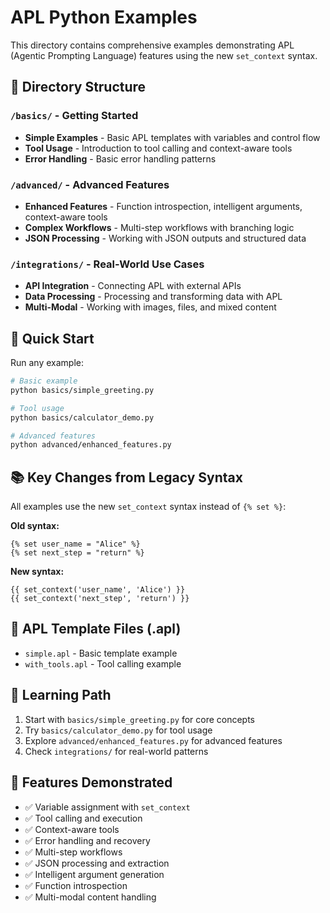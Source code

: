 # APL Python Examples

This directory contains comprehensive examples demonstrating APL (Agentic Prompting Language) features using the new `set_context` syntax.

## 📁 Directory Structure

### `/basics/` - Getting Started
- **Simple Examples** - Basic APL templates with variables and control flow
- **Tool Usage** - Introduction to tool calling and context-aware tools  
- **Error Handling** - Basic error handling patterns

### `/advanced/` - Advanced Features
- **Enhanced Features** - Function introspection, intelligent arguments, context-aware tools
- **Complex Workflows** - Multi-step workflows with branching logic
- **JSON Processing** - Working with JSON outputs and structured data

### `/integrations/` - Real-World Use Cases
- **API Integration** - Connecting APL with external APIs
- **Data Processing** - Processing and transforming data with APL
- **Multi-Modal** - Working with images, files, and mixed content

## 🚀 Quick Start

Run any example:

```bash
# Basic example
python basics/simple_greeting.py

# Tool usage
python basics/calculator_demo.py

# Advanced features  
python advanced/enhanced_features.py
```

## 📚 Key Changes from Legacy Syntax

All examples use the new `set_context` syntax instead of `{% set %}`:

**Old syntax:**
```jinja
{% set user_name = "Alice" %}
{% set next_step = "return" %}
```

**New syntax:**
```jinja
{{ set_context('user_name', 'Alice') }}
{{ set_context('next_step', 'return') }}
```

## 🔧 APL Template Files (.apl)

- `simple.apl` - Basic template example
- `with_tools.apl` - Tool calling example

## 📖 Learning Path

1. Start with `basics/simple_greeting.py` for core concepts
2. Try `basics/calculator_demo.py` for tool usage
3. Explore `advanced/enhanced_features.py` for advanced features
4. Check `integrations/` for real-world patterns

## 🎯 Features Demonstrated

- ✅ Variable assignment with `set_context`
- ✅ Tool calling and execution
- ✅ Context-aware tools
- ✅ Error handling and recovery
- ✅ Multi-step workflows
- ✅ JSON processing and extraction
- ✅ Intelligent argument generation
- ✅ Function introspection
- ✅ Multi-modal content handling
